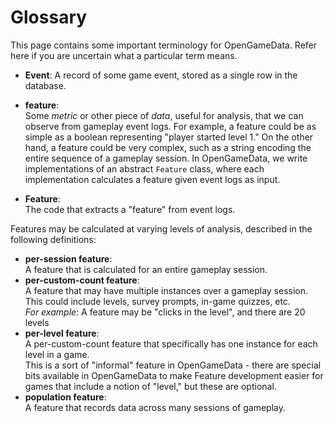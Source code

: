 # Glossary

This page contains some important terminology for OpenGameData.
Refer here if you are uncertain what a particular term means.

- **Event**:
  A record of some game event, stored as a single row in the database.  

- **feature**:  
  Some *metric* or other piece of *data*, useful for analysis, that we can observe from gameplay event logs.
  For example, a feature could be as simple as a boolean representing "player started level 1."
  On the other hand, a feature could be very complex, such as a string encoding the entire sequence of a gameplay session.
  In OpenGameData, we write implementations of an abstract `Feature` class, where each implementation calculates a feature given event logs as input.  
- **Feature**:  
  The code that extracts a "feature" from event logs.  

Features may be calculated at varying levels of analysis, described in the following definitions:

- **per-session feature**:  
  A feature that is calculated for an entire gameplay session.
- **per-custom-count feature**:  
  A feature that may have multiple instances over a gameplay session.
  This could include levels, survey prompts, in-game quizzes, etc.  
  *For example*: A feature may be "clicks in the level", and there are 20 levels
- **per-level feature**:  
  A per-custom-count feature that specifically has one instance for each level in a game.  
  This is a sort of "informal" feature in OpenGameData - there are special bits available in OpenGameData to make Feature development easier for games that include a notion of "level," but these are optional.  
- **population feature**:  
  A feature that records data across many sessions of gameplay.  
